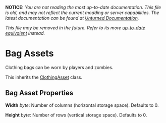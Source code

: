 **NOTICE:** *You are not reading the most up-to-date documentation. This file is old, and may not reflect the current modding or server capabilities. The latest documentation can be found at [Unturned Documentation](https://docs.smartlydressedgames.com/).*

*This file may be removed in the future. Refer to its more [up-to-date equivalent](https://docs.smartlydressedgames.com/en/stable/assets/item-asset/bag-asset.html) instead.*

Bag Assets
==========

Clothing bags can be worn by players and zombies.

This inherits the [ClothingAsset](/ItemAsset/ClothingAsset.md) class.

Bag Asset Properties
--------------------

**Width** *byte*: Number of columns (horizontal storage space). Defaults to 0.

**Height** *byte*: Number of rows (vertical storage space). Defaults to 0.
